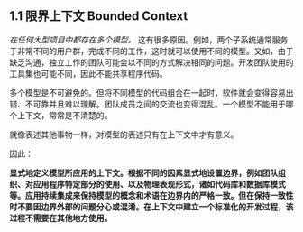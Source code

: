 ## 1.1 限界上下文 Bounded Context 

*在任何大型项目中都存在多个模型。* 这有很多原因。例如，两个子系统通常服务于非常不同的用户群，完成不同的工作，这时就可以使用不同的模型。又如，由于缺乏沟通，独立工作的团队可能会以不同的方式解决相同的问题。开发团队使用的工具集也可能不同，因此不能共享程序代码。

多个模型是不可避免的。但将不同模型的代码组合在一起时，软件就会变得容易出错、不可靠并且难以理解。团队成员之间的交流也变得混乱。一个模型不能用于哪个上下文，常常是不清楚的。

就像表述其他事物一样，对模型的表述只有在上下文中才有意义。

因此：

**显式地定义模型所应用的上下文。根据不同的因素显式地设置边界，例如团队组织、对应用程序特定部分的使用、以及物理表现形式，诸如代码库和数据库模式等。应用持续集成来保持模型的概念和术语在边界内的严格一致。但在保持一致性时不要因边界外部的问题分心或混淆。在上下文中建立一个标准化的开发过程，该过程不需要在其他地方使用。**

